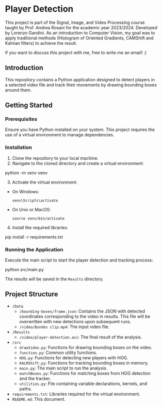 # Player Detection

This project is part of the Signal, Image, and Video Processing course taught by Prof. Andrea Rosani for the academic year 2023/2024. Developed by Lorenzo Gandini.
As an introduction to Computer Vision, my goal was to apply traditional methods (Histogram of Oriented Gradients, CAMShift and Kalman filters) to achieve the result. 

If you want to discuss this project with me, free to write me an email! :)

## Introduction

This repository contains a Python application designed to detect players in a selected video file and track their movements by drawing bounding boxes around them.

## Getting Started

### Prerequisites

Ensure you have Python installed on your system. This project requires the use of a virtual environment to manage dependencies.

### Installation

1. Clone the repository to your local machine.
2. Navigate to the cloned directory and create a virtual environment:

python -m venv venv

3. Activate the virtual environment:
- On Windows:
  ```
  venv\Scripts\activate
  ```
- On Unix or MacOS:
  ```
  source venv/bin/activate
  ```
4. Install the required libraries:

pip install -r requirements.txt


### Running the Application

Execute the main script to start the player detection and tracking process:

python src/main.py

The results will be saved in the `Results` directory.

## Project Structure

- `/Data`
  - `/bounding-boxes/frame.json`: Contains the JSON with detected coordinates corresponding to the video in results. This file will be overwritten with new detections upon subsequent runs.
  - `/video/Bundes clip.mp4`: The input video file.
- `/Results`
  - `/video/player-detection.avi`: The final result of the analysis.
- `/src`
  - `drawVideo.py`: Functions for drawing bounding boxes on the video.
  - `function.py`: Common utility functions.
  - `HOG.py`: Functions for detecting new players with HOG.
  - `KALMShift.py`: Functions for tracking bounding boxes in memory.
  - `main.py`: The main script to run the analysis.
  - `matchBoxes.py`: Functions for matching boxes from HOG detection and the tracker.
  - `utilities.py`: File containing variable declarations, kernels, and paths.
- `requirements.txt`: Libraries required for the virtual environment.
- `README.md`: This document.